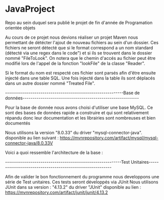 # JavaProject
Repo au sein duquel sera publié le projet de fin d'année de Programation orientée objets

Au cours de ce projet nous devions réaliser un projet Maven nous permettant de détécter l'ajout de nouveau fichiers au sein d'un dossier.
Ces fichiers ne seront détecté que si le format correspond a un nom standard (détecté via une regex dans le code") et si ils se trouvent dans le dossier nommé "FileToLook".
On notera que le chemin d'accés au fichier peut être modifié lors de l'appel de la fonction "lookFile" de la classe "Reader".

Si le format du nom est respecté ces fichier sont parsés afin d'être ensuite injecté dans une table SQL.
Une fois injecté dans la table ils sont déplacés dans un autre dossier nommé "Treated File". 

------------------------------------------------------------Base de données-----------------------------------------------------------

Pour la base de donnée nous avons choisi d'utiliser une base MySQL.
Ce sont des bases de données rapide a construire et qui sont relativement répandu donc leur documentation et les librairies sont nombreuses et bien documentés

Nous utilisons la version "8.0.33" du driver "mysql-connector-java". disponible au lien suivant : https://mvnrepository.com/artifact/mysql/mysql-connector-java/8.0.33V

Voici a quoi ressemble l'architecture de la base : 


-----------------------------------------------------------Test Unitaires-----------------------------------------------------------

Afin de valider le bon fonctionnement du programme nous developpons une série de Test unitaires. Ces tests seront développés via JUnit
Nous utilisons JUnit dans sa version : "4.13.2" du driver "JUnit" disponible au lien : https://mvnrepository.com/artifact/junit/junit/4.13.2





